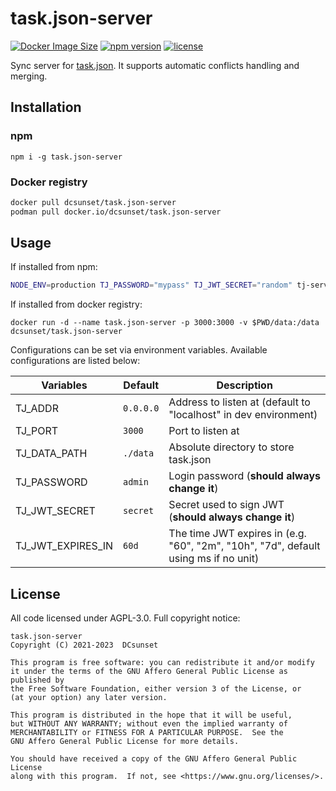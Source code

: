 # task.json-server

[![Docker Image Size](https://badgen.net/docker/size/dcsunset/task.json-server)](https://hub.docker.com/r/dcsunset/task.json-server)
[![npm version](https://badgen.net/npm/v/task.json-server)](https://www.npmjs.com/package/task.json-server)
[![license](https://badgen.net/github/license/dcsunset/task.json-server)](https://github.com/DCsunset/task.json-server)


Sync server for [task.json](https://github.com/DCsunset/task.json).
It supports automatic conflicts handling and merging.

## Installation

### npm

```
npm i -g task.json-server
```

### Docker registry

```sh
docker pull dcsunset/task.json-server
podman pull docker.io/dcsunset/task.json-server
```

## Usage

If installed from npm:

```sh
NODE_ENV=production TJ_PASSWORD="mypass" TJ_JWT_SECRET="random" tj-server
```

If installed from docker registry:

```
docker run -d --name task.json-server -p 3000:3000 -v $PWD/data:/data dcsunset/task.json-server
```

Configurations can be set via environment variables.
Available configurations are listed below:

| Variables   | Default   | Description                           |
| ----------- | --------- | ------------------------------------- |
| TJ_ADDR        | `0.0.0.0` | Address to listen at (default to "localhost" in dev environment)      |
| TJ_PORT        | `3000`    | Port to listen at                     |
| TJ_DATA_PATH   | `./data`   | Absolute directory to store task.json |
| TJ_PASSWORD    | `admin`   | Login password (**should always change it**)   |
| TJ_JWT_SECRET  | `secret`   | Secret used to sign JWT (**should always change it**)  |
| TJ_JWT_EXPIRES_IN | `60d`   | The time JWT expires in (e.g. "60", "2m", "10h", "7d", default using ms if no unit) |

## License

All code licensed under AGPL-3.0. Full copyright notice:

    task.json-server
    Copyright (C) 2021-2023  DCsunset

    This program is free software: you can redistribute it and/or modify
    it under the terms of the GNU Affero General Public License as published by
    the Free Software Foundation, either version 3 of the License, or
    (at your option) any later version.

    This program is distributed in the hope that it will be useful,
    but WITHOUT ANY WARRANTY; without even the implied warranty of
    MERCHANTABILITY or FITNESS FOR A PARTICULAR PURPOSE.  See the
    GNU Affero General Public License for more details.

    You should have received a copy of the GNU Affero General Public License
    along with this program.  If not, see <https://www.gnu.org/licenses/>.
